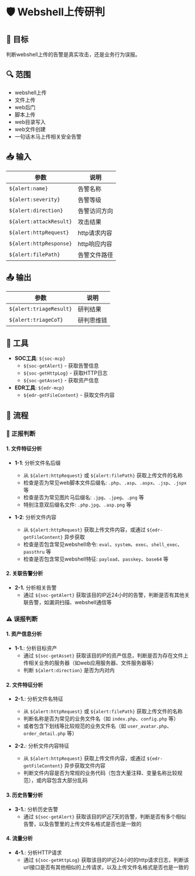 # 🛡️ Webshell上传研判

## 🎯 目标
判断webshell上传的告警是真实攻击，还是业务行为误报。

## 🔍 范围
- webshell上传
- 文件上传
- web后门
- 脚本上传
- web目录写入
- web文件创建
- 一句话木马上传相关安全告警

## 📥 输入
| 参数 | 说明 |
|------|------|
| `${alert:name}` | 告警名称 |
| `${alert:severity}` | 告警等级 |
| `${alert:direction}` | 告警访问方向 |
| `${alert:attackResult}` | 攻击结果 |
| `${alert:httpRequest}` | http请求内容 |
| `${alert:httpResponse}` | http响应内容 |
| `${alert:filePath}` | 告警文件路径 |

## 📤 输出
| 参数 | 说明 |
|------|------|
| `${alert:triageResult}` | 研判结果 |
| `${alert:triageCoT}` | 研判思维链 |

## 🔧 工具
- **SOC工具**: `${soc-mcp}`
  - `${soc-getAlert}` - 获取告警信息
  - `${soc-getHttpLog}` - 获取HTTP日志
  - `${soc-getAsset}` - 获取资产信息
- **EDR工具**: `${edr-mcp}`
  - `${edr-getFileContent}` - 获取文件内容

## 🔄 流程

### 🚨 正报判断

#### 1. 文件特征分析
- **1-1**: 分析文件名后缀
  - 从 `${alert:httpRequest}` 或 `${alert:filePath}` 获取上传文件的名称
  - 检查是否为常见web脚本文件后缀名: `.php`、`.asp`、`.aspx`、`.jsp`、`.jspx` 等
  - 检查是否为常见图片马后缀名: `.jpg`、`.jpeg`、`.png` 等
  - 特别注意双后缀名文件: `.php.jpg`、`.asp.png` 等

- **1-2**: 分析文件内容
  - 从 `${alert:httpRequest}` 获取上传文件内容，或通过 `${edr-getFileContent}` 异步获取
  - 检查是否包含常见webshell命令: `eval`、`system`、`exec`、`shell_exec`、`passthru` 等
  - 检查是否包含常见webshell特征: `payload`、`passkey`、`base64` 等

#### 2. 关联告警分析
- **2-1.** 分析相关告警
  - 通过 `${soc-getAlert}` 获取该目的IP近24小时的告警，判断是否有其他关联告警，如漏洞扫描、webshell通信等

### ⚠️ 误报判断

#### 1. 资产信息分析
- **1-1.**: 分析目标资产
  - 通过 `${soc-getAsset}` 获取该目的IP的资产信息，判断是否为存在文件上传相关业务的服务器（如web应用服务器、文件服务器等）
  - 判断 `${alert:direction}` 是否为内对内

#### 2. 文件特征分析
- **2-1.**: 分析文件名特征
  - 从 `${alert:httpRequest}` 或 `${alert:filePath}` 获取上传文件的名称
  - 判断名称是否为常见的业务文件名（如 `index.php`、`config.php` 等）
  - 或者包含下划线等比较规范的业务文件名（如 `user_avatar.php`、`order_detail.php` 等）

- **2-2.**: 分析文件内容特征
  - 从 `${alert:httpRequest}` 获取上传文件内容，或通过 `${edr-getFileContent}` 异步获取文件内容
  - 判断文件内容是否为常规的业务代码（包含大量注释、变量名称比较规范），或内容包含大部分乱码

#### 3. 历史告警分析
- **3-1.**: 分析历史告警
  - 通过 `${soc-getAlert}` 获取该目的IP近7天的告警，判断是否有多个相似告警，以及告警里的上传文件名格式是否也是一致的

#### 4. 流量分析
- **4-1.**: 分析HTTP请求
  - 通过 `${soc-getHttpLog}` 获取该目的IP近24小时的http请求日志，判断该url接口是否有其他相似的上传请求，以及上传文件名格式是否也是一致的